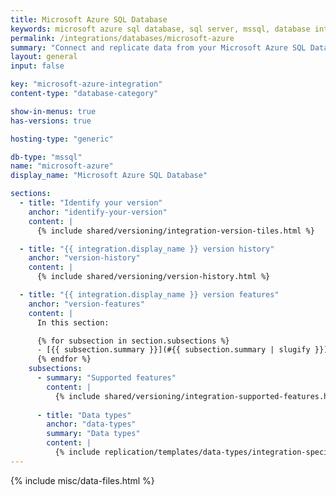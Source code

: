 ```yaml
---
title: Microsoft Azure SQL Database
keywords: microsoft azure sql database, sql server, mssql, database integration, etl mssql, mssql etl, sql server etl
permalink: /integrations/databases/microsoft-azure
summary: "Connect and replicate data from your Microsoft Azure SQL Database using Stitch's Microsoft Azure integration."
layout: general
input: false

key: "microsoft-azure-integration"
content-type: "database-category"

show-in-menus: true
has-versions: true

hosting-type: "generic"

db-type: "mssql"
name: "microsoft-azure"
display_name: "Microsoft Azure SQL Database"

sections:
  - title: "Identify your version"
    anchor: "identify-your-version"
    content: |
      {% include shared/versioning/integration-version-tiles.html %}

  - title: "{{ integration.display_name }} version history"
    anchor: "version-history"
    content: |
      {% include shared/versioning/version-history.html %}

  - title: "{{ integration.display_name }} version features"
    anchor: "version-features"
    content: |
      In this section:

      {% for subsection in section.subsections %}
      - [{{ subsection.summary }}](#{{ subsection.summary | slugify }})
      {% endfor %}
    subsections:
      - summary: "Supported features"
        content: |
          {% include shared/versioning/integration-supported-features.html type="version-comparison" feature-type="databases" %}
      
      - title: "Data types"
        anchor: "data-types"
        summary: "Data types"
        content: |
          {% include replication/templates/data-types/integration-specific-data-types.html version="1" specific-types=true display-intro=true %}
---
```

{% include misc/data-files.html %}